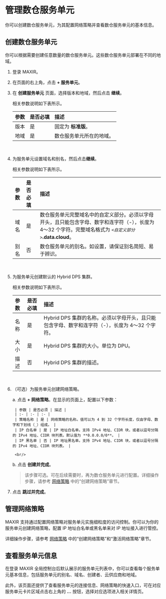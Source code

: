 # 管理数仓服务单元

你可以创建数仓服务单元，为其配置网络策略并查看数仓服务单元的基本信息。


## 创建数仓服务单元

你可以根据需要创建任意数量的数仓服务单元。这些数仓服务单元部署在不同的地域。

1. 登录 MAXIR。

2. 在页面的右上角，点击 **+ 服务单元**。

3. 在 **创建服务单元** 页面，选择版本和地域，然后点击 **继续**。

    相关参数说明如下表所示。

    | 参数 | 是否必填 | 描述 |
    | :- | :- | :- |
    | 版本 | 是 | 固定为 **标准版**。 |
    | 地域 | 是 | 数仓服务单元所在的地域。 |

    <br/>

4. 为服务单元设置域名和别名，然后点击**继续**。

    相关参数说明如下表所示。

    | 参数 | 是否必填 | 描述 |
    | :- | :- | :- |
    | 域名 | 是 | 数仓服务单元完整域名中的自定义部分。必须以字母开头，且只能包含字母、数字和连字符（-），长度为 4～32 个字符。完整域名格式为 *`<自定义部分>`***.data.cloud**。 |
    | 别名 | 否 | 数仓服务单元的别名。如设置，请保证别名简短、易于辨识。 |

    <br/>

5. 为服务单元创建默认的 Hybrid DPS 集群。

    相关参数说明如下表所示。

    | 参数 | 是否必填 | 描述 |
    | :- | :- | :- |
    | 名称 | 是 | Hybrid DPS 集群的名称。必须以字母开头，且只能包含字母、数字和连字符（-），长度为 4～32 个字符。 |
    | 大小 | 是 | Hybrid DPS 集群的大小。单位为 DPU。 |
    | 描述 | 否 | Hybrid DPS 集群的描述。 |

    <br/>

6. （可选）为服务单元创建网络策略。

    a. 点击 **+ 网络策略**。在显示的页面上，配置以下参数：

        | 参数 | 是否必须 | 描述 |
        | :- | :- | :- |
        | 策略名称 | 是 | 网络策略的名称。值可以为 4 到 32 个字符长度，仅由字母、数字和下划线（_）组成。 |
        | IP 白名单 | 是 | IP 地址白名单。支持 IPv4 地址、CIDR 块，或者以逗号分隔的 IPv4 地址、CIDR 块列表。默认值为 **0.0.0.0/0**。 |
        | IP 黑名单 | 否 | IP 地址黑名单。支持 IPv4 地址、CIDR 块，或者以逗号分隔的 IPv4 地址、CIDR 块列表。 |
        
        <br/>

    b.  点击 **创建并完成**。

    > 该步骤可选。可在后续需要时，再为数仓服务单元进行配置。详细操作步骤，请参考 [网络策略](/maxir/guides/security/network-policies#创建网络策略) 中的“创建网络策略”章节。

7. 点击 **跳过并完成**。


## 管理网络策略

MAXIR 支持通过配置网络策略对服务单元实施细粒度的访问控制。你可以为你的服务单元创建网络策略，配置 IP 地址白名单或黑名单来对 IP 地址接入进行管控。

详细操作步骤，请参考 [网络策略](/maxir/guides/security/network-policies) 中的“创建网络策略”和“激活网络策略”章节。


## 查看服务单元信息

在登录 MAXIR 全局控制台后默认展示的服务单元列表中，你可以查看每个服务单元基本信息，包括服务单元的别名、域名、创建者、云供应商和地域。

此外，该页面还提供了查看服务单元的连接信息、网络策略的快速入口，可在对应服务单元卡片区域点击右上角的 **...** 按钮，选择对应选项进入相关详情页。
